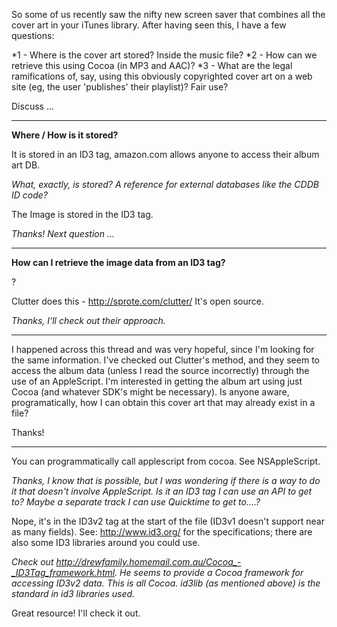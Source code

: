 

So some of us recently saw the nifty new screen saver that combines all the cover art in your iTunes library. After having seen this, I have a few questions:


*1 - Where is the cover art stored? Inside the music file?
*2 - How can we retrieve this using Cocoa (in MP3 and AAC)?
*3 - What are the legal ramifications of, say, using this obviously copyrighted cover art on a web site (eg, the user 'publishes' their playlist)? Fair use?


Discuss ...

----

**Where / How is it stored?**

It is stored in an ID3 tag, amazon.com allows anyone to access their album art DB.

*What, exactly, is stored? A reference for external databases like the CDDB ID code?*

The Image is stored in the ID3 tag.

*Thanks! Next question ...*

----
**How can I retrieve the image data from an ID3 tag?**

?


Clutter does this - http://sprote.com/clutter/ It's open source.

*Thanks, I'll check out their approach.*

----

I happened across this thread and was very hopeful, since I'm looking for the same information.  I've checked out Clutter's method, and they seem to access the album data (unless I read the source incorrectly) through the use of an AppleScript.  I'm interested in getting the album art using just Cocoa (and whatever SDK's might be necessary).  Is anyone aware, programatically, how I can obtain this cover art that may already exist in a file?

Thanks!

----

You can programmatically call applescript from cocoa.  See NSAppleScript.

*Thanks, I know that is possible, but I was wondering if there is a way to do it that doesn't involve AppleScript.  Is it an ID3 tag I can use an API to get to?  Maybe a separate track I can use Quicktime to get to....?*

Nope, it's in the ID3v2 tag at the start of the file (ID3v1 doesn't support near as many fields). See: http://www.id3.org/ for the specifications; there are also some ID3 libraries around you could use.

*Check out http://drewfamily.homemail.com.au/Cocoa_-_ID3Tag_framework.html.  He seems to provide a Cocoa framework for accessing ID3v2 data.  This is all Cocoa.  id3lib (as mentioned above) is the standard in id3 libraries used.*

Great resource!  I'll check it out.
